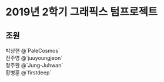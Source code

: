 # 2019년 2학기 그래픽스 텀프로젝트

## 조원

<p>
박상현 @`PaleCosmos`</br>
전주영 @`juuyoungjeon`</br>
정주환 @`Jung-Juhwan`</br>
황병훈 @`firstdeep`</br>
</p>
